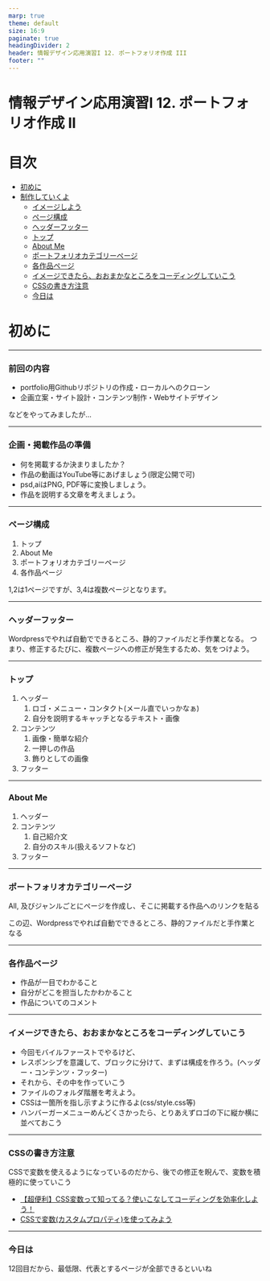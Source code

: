 ```yaml
---
marp: true
theme: default
size: 16:9
paginate: true
headingDivider: 2
header: 情報デザイン応用演習I 12. ポートフォリオ作成 III
footer: ""
---
```


# 情報デザイン応用演習I 12. ポートフォリオ作成 II<!-- omit in toc -->

# 目次<!-- omit in toc -->

- [初めに](#初めに)
- [制作していくよ](#制作していくよ)
    - [イメージしよう](#イメージしよう)
    - [ページ構成](#ページ構成)
    - [ヘッダーフッター](#ヘッダーフッター)
    - [トップ](#トップ)
    - [About Me](#about-me)
    - [ポートフォリオカテゴリーページ](#ポートフォリオカテゴリーページ)
    - [各作品ページ](#各作品ページ)
    - [イメージできたら、おおまかなところをコーディングしていこう](#イメージできたらおおまかなところをコーディングしていこう)
    - [CSSの書き方注意](#cssの書き方注意)
    - [今日は](#今日は)





# 初めに

---
### 前回の内容<!-- omit in toc -->
- portfolio用Githubリポジトリの作成・ローカルへのクローン
- 企画立案・サイト設計・コンテンツ制作・Webサイトデザイン

などをやってみましたが...

---
### 企画・掲載作品の準備<!-- omit in toc -->
- 何を掲載するか決まりましたか？
- 作品の動画はYouTube等にあげましょう(限定公開で可)
- psd,aiはPNG, PDF等に変換しましょう。
- 作品を説明する文章を考えましょう。


---
### ページ構成
1. トップ
2. About Me
3. ポートフォリオカテゴリーページ
4. 各作品ページ

1,2は1ページですが、3,4は複数ページとなります。

---
### ヘッダーフッター
Wordpressでやれば自動でできるところ、静的ファイルだと手作業となる。
つまり、修正するたびに、複数ページへの修正が発生するため、気をつけよう。

---
### トップ
1. ヘッダー
   1. ロゴ・メニュー・コンタクト(メール直でいっかなぁ)
   2. 自分を説明するキャッチとなるテキスト・画像
2. コンテンツ
   1. 画像・簡単な紹介
   2. 一押しの作品
   3. 飾りとしての画像
3. フッター

---
### About Me
1. ヘッダー
2. コンテンツ
   1. 自己紹介文
   2. 自分のスキル(扱えるソフトなど)
3. フッター

---
### ポートフォリオカテゴリーページ
All, 及びジャンルごとにページを作成し、そこに掲載する作品へのリンクを貼る

この辺、Wordpressでやれば自動でできるところ、静的ファイルだと手作業となる

---
### 各作品ページ
- 作品が一目でわかること
- 自分がどこを担当したかわかること
- 作品についてのコメント

---
### イメージできたら、おおまかなところをコーディングしていこう
- 今回モバイルファーストでやるけど、
- レスポンシブを意識して、ブロックに分けて、まずは構成を作ろう。(ヘッダー・コンテンツ・フッター)
- それから、その中を作っていこう
- ファイルのフォルダ階層を考えよう。
- CSSは一箇所を指し示すように作るよ(css/style.css等)
- ハンバーガーメニューめんどくさかったら、とりあえずロゴの下に縦か横に並べておこう

---
### CSSの書き方注意
CSSで変数を使えるようになっているのだから、後での修正を睨んで、変数を積極的に使っていこう

- [【超便利】CSS変数って知ってる？使いこなしてコーディングを効率化しよう！](https://pengi-n.co.jp/blog/css-custom-properties/)
- [CSSで変数(カスタムプロパティ)を使ってみよう](https://www.webcreatorbox.com/tech/css-variables)

---
### 今日は
12回目だから、最低限、代表とするページが全部できるといいね
